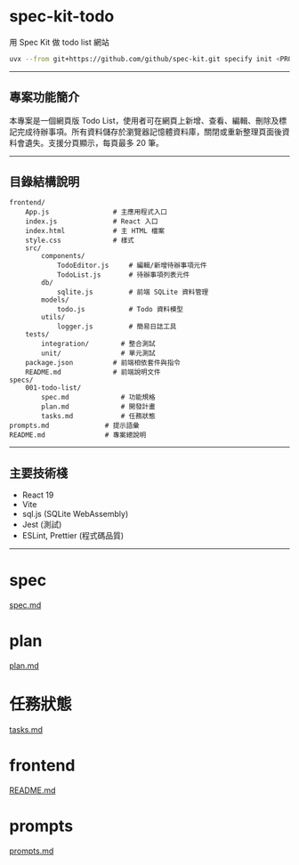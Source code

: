 # spec-kit-todo
用 Spec Kit 做 todo list 網站
```bash
uvx --from git+https://github.com/github/spec-kit.git specify init <PROJECT_NAME>
```

---

## 專案功能簡介

本專案是一個網頁版 Todo List，使用者可在網頁上新增、查看、編輯、刪除及標記完成待辦事項。所有資料儲存於瀏覽器記憶體資料庫，關閉或重新整理頁面後資料會遺失。支援分頁顯示，每頁最多 20 筆。

---

## 目錄結構說明

```
frontend/
	App.js                # 主應用程式入口
	index.js              # React 入口
	index.html            # 主 HTML 檔案
	style.css             # 樣式
	src/
		components/
			TodoEditor.js     # 編輯/新增待辦事項元件
			TodoList.js       # 待辦事項列表元件
		db/
			sqlite.js         # 前端 SQLite 資料管理
		models/
			todo.js           # Todo 資料模型
		utils/
			logger.js         # 簡易日誌工具
	tests/
		integration/        # 整合測試
		unit/               # 單元測試
	package.json          # 前端相依套件與指令
	README.md             # 前端說明文件
specs/
	001-todo-list/
		spec.md             # 功能規格
		plan.md             # 開發計畫
		tasks.md            # 任務狀態
prompts.md              # 提示語彙
README.md               # 專案總說明
```

---

## 主要技術棧

- React 19
- Vite
- sql.js (SQLite WebAssembly)
- Jest (測試)
- ESLint, Prettier (程式碼品質)

---

# spec
[spec.md](./specs/001-todo-list/spec.md)

# plan
[plan.md](./specs/001-todo-list/plan.md)

# 任務狀態
[tasks.md](./specs/001-todo-list/tasks.md)

# frontend
[README.md](./frontend/README.md)

# prompts
[prompts.md](./prompts.md)


